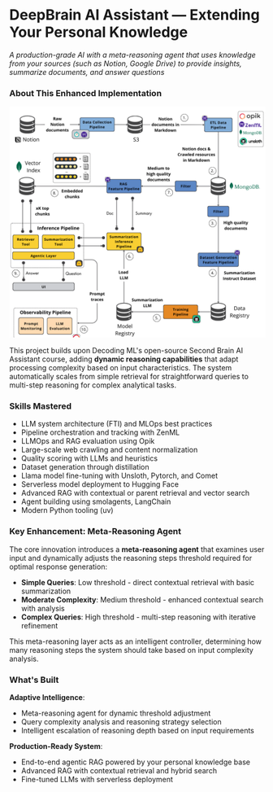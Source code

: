 # DeepBrain AI Assistant &mdash; Extending Your Personal Knowledge

*A production-grade AI with a meta-reasoning agent that uses knowledge from your sources (such as Notion, Google Drive) to provide insights, summarize documents, and answer questions*

### About This Enhanced Implementation

![alt text](static/architecture.png)

This project builds upon Decoding ML's open-source Second Brain AI Assistant course, adding **dynamic reasoning capabilities** that adapt processing complexity based on input characteristics. The system automatically scales from simple retrieval for straightforward queries to multi-step reasoning for complex analytical tasks.

### Skills Mastered

* LLM system architecture (FTI) and MLOps best practices
* Pipeline orchestration and tracking with ZenML
* LLMOps and RAG evaluation using Opik
* Large-scale web crawling and content normalization
* Quality scoring with LLMs and heuristics
* Dataset generation through distillation
* Llama model fine-tuning with Unsloth, Pytorch, and Comet
* Serverless model deployment to Hugging Face
* Advanced RAG with contextual or parent retrieval and vector search
* Agent building using smolagents, LangChain
* Modern Python tooling (uv)

### Key Enhancement: Meta-Reasoning Agent

The core innovation introduces a **meta-reasoning agent** that examines user input and dynamically adjusts the reasoning steps threshold required for optimal response generation:

- **Simple Queries**: Low threshold - direct contextual retrieval with basic summarization
- **Moderate Complexity**: Medium threshold - enhanced contextual search with analysis  
- **Complex Queries**: High threshold - multi-step reasoning with iterative refinement

This meta-reasoning layer acts as an intelligent controller, determining how many reasoning steps the system should take based on input complexity analysis.

### What's Built

**Adaptive Intelligence**: 
- Meta-reasoning agent for dynamic threshold adjustment
- Query complexity analysis and reasoning strategy selection
- Intelligent escalation of reasoning depth based on input requirements

**Production-Ready System**:
- End-to-end agentic RAG powered by your personal knowledge base
- Advanced RAG with contextual retrieval and hybrid search
- Fine-tuned LLMs with serverless deployment
